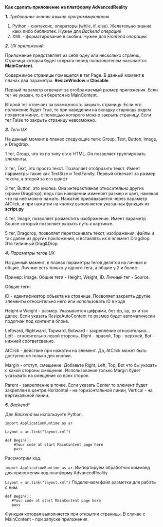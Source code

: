 **Как сделать приложение на платформу AdvancedReality**



***1.** Требование знания языков программирования*

1) Python - синтаксис, операторы (while, if, else). Желательно знание какх либо библиотек. Нужен для *Backend операций*
2) XML - форматирование в скобки. Нужен для *Frontend операций*



***2.** UX приложений*

Приложение представляет из себя одну или несколько страниц. Страница которая будет открыта перед пользователем называется **MainContent**.

Содержимое страницы помещется в тег Page. В данный момент в планах два параметра: **ResizeWindow** и **Closable**.

Первый параметр отвечает за отображаемый размер приложения. Если тег не указан, то он берется из MainContent.

Второй тег отвечает за возможность закрыть страницу. Если его положение будет True, то при наведении на вкладку старницы рядом появится минус, с помощью которого можно закрыть страницу.
Если тег False то закрыть страницу невозможно.



***3.** Теги UX*

На данный момент в планах следующие теги: Group, Text, Button, Image, и Dragdrop.

1 тег, Group, что то по типу div в HTML. Он позволяет группировать элементы.

2 тег, Text, это просто текст. Позволяет отобразить текст. Имеет параметры такие как TextSize и TextFamily. Первый отвечает за размер текста, а второй за его шрифт

3 тег, Button, это кнопка. Она интерактивная относительно других (кроме Dragdrop), ведь при наведении изменяет размер и цвет, намекая что на неё можно нажать.
Нажатие привязывается через параметр AtClick, и при нажатии на кнопку выполняется указанная функция из **script.py**

4 тег, Image, позволяет разместить изображение. Имеет параметр Source который позволяет указать путь к картинке.

5 тег, Dragdrop, позволяет перетаскивать текст, изображения, файлы и так далее из других приложений, и вставлять их в элемент Dragdrop.
Это типичный Drag&Drop.



***4.** Параметры тегов UX*

На данный момент, в планах параметры тегов делятся на личные и общие. Личные есть только у одного тега, а общие у 2 и более.

Пример: Image. Общие теги - Height, Weight, ID. Личный тег - Source.

Общие теги:

ID - идентификатор объекта на странице. Позволяет закрепть другие элементы относительно него или использовать ID в коде

Height и Weight - размер. Указывается цифрами, без dp, sp, px и так далее.
Если указать ResizeAutoContent то размер будет автоматически подогнан под контент в блоке.

Leftward, Rightward, Topward, Botward - закрепление относительно...
Left - относительно левой стороны, Right - правой, Top - верхней, Bot - нижней соответсвенно.

AtClick - действие при нажатии на элемент. Да, AtClick может быть доступно не только для кнопки.

Margin - отступ, смещение. Добавьте Right, Left, Top, Bot что бы указать с какой стороны смещение.
Использование только Margin будет указывать на смещение со всех сторон.

Parent - закрепление в точке. Если указать Center то элемент будет закреплен в центре
Horizontal - на горизонтальной линии, Vertical - на вертикальной линии.




***5.** Backend**

Для *Backend* вы используете Python. 
```
import ApplicationRuntime as ar

Layout = ar.link("layout.xml")

def Begin():
    #Your code at start MainContent page here
    pass
```

Рассмотрим код. 

```import ApplicationRuntime as ar```.
Импортируем обработчик комманд для приложения под платформу AdvancedReality.

```Layout = ar.link("layout.xml")```
 Подключаем файл разметки для работы с ним.

 ```
def Begin():
    #Your code at start MainContent page here
    pass
 ```
Функция которая выполняется при открытии страницы. В случае с MainContent - при запуске приложения.
